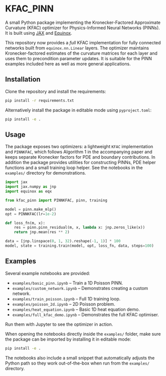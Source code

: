 # KFAC_PINN

A small Python package implementing the Kronecker-Factored Approximate Curvature
(KFAC) optimizer for Physics-Informed Neural Networks (PINNs). It is built using
[JAX](https://github.com/google/jax) and [Equinox](https://github.com/patrick-kidger/equinox).

This repository now provides a *full* KFAC implementation for fully connected
networks built from ``equinox.nn.Linear`` layers. The optimizer maintains
Kronecker-factored estimates of the curvature matrices for each layer and uses
them to precondition parameter updates. It is suitable for the PINN examples
included here as well as more general applications.

## Installation

Clone the repository and install the requirements:

```bash
pip install -r requirements.txt
```

Alternatively install the package in editable mode using `pyproject.toml`:

```bash
pip install -e .
```

## Usage

The package exposes two optimizers: a lightweight `KFAC` implementation and
`PINNKFAC`, which follows Algorithm&nbsp;1 in the accompanying paper and keeps
separate Kronecker factors for PDE and boundary contributions. In addition the
package provides utilities for constructing PINNs, PDE helper functions and a
small training loop helper. See the notebooks in the `examples/` directory for
demonstrations.

```python
import jax
import jax.numpy as jnp
import equinox as eqx

from kfac_pinn import PINNKFAC, pinn, training

model = pinn.make_mlp()
opt = PINNKFAC(lr=1e-2)

def loss_fn(m, x):
    res = pinn.pinn_residual(m, x, lambda x: jnp.zeros_like(x))
    return jnp.mean(res ** 2)

data = [jnp.linspace(0, 1, 32).reshape(-1, 1)] * 100
model, state = training.train(model, opt, loss_fn, data, steps=100)
```

## Examples

Several example notebooks are provided:

- `examples/basic_pinn.ipynb` – Train a 1D Poisson PINN.
- `examples/custom_network.ipynb` – Demonstrates creating a custom network.
- `examples/train_poisson.ipynb` – Full 1D training loop.
- `examples/poisson_2d.ipynb` – 2D Poisson problem.
- `examples/heat_equation.ipynb` – Basic 1D heat equation demo.
- `examples/full_kfac_demo.ipynb` – Demonstrates the full KFAC optimiser.

Run them with Jupyter to see the optimizer in action.

When opening the notebooks directly inside the `examples/` folder, make sure
the package can be imported by installing it in editable mode:

```bash
pip install -e .
```

The notebooks also include a small snippet that automatically adjusts the
Python path so they work out-of-the-box when run from the `examples/`
directory.
